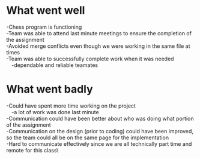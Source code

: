 # What went well
-Chess program is functioning\
-Team was able to attend last minute meetings to ensure the completion of the assignment\
-Avoided merge conflicts even though we were working in the same file at times\
-Team was able to successfully complete work when it was needed\
    &emsp;-dependable and reliable teamates

# What went badly
-Could have spent more time working on the project\
    &emsp;-a lot of work was done last minute\
-Communication could have been better about who was doing what portion of the assignment\
-Communication on the design (prior to coding) could have been improved, so the team could all be on the same page for the implementation\
-Hard to communicate effectively since we are all technically part time and remote for this class\
